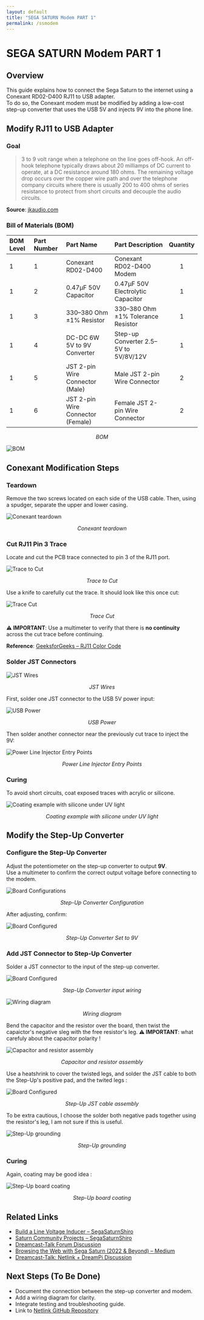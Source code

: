 ```yaml
---
layout: default
title: "SEGA SATURN Modem PART 1"
permalink: /ssmodem
---
```


# SEGA SATURN Modem PART 1

## Overview

This guide explains how to connect the Sega Saturn to the internet using a Conexant RD02-D400 RJ11 to USB adapter.  
To do so, the Conexant modem must be modified by adding a low-cost step-up converter that uses the USB 5V and injects 9V into the phone line.

## Modify RJ11 to USB Adapter

### Goal

> 3 to 9 volt range when a telephone on the line goes off-hook. An off-hook telephone typically draws about 20 milliamps of DC current to operate, at a DC resistance around 180 ohms. The remaining voltage drop occurs over the copper wire path and over the telephone company circuits where there is usually 200 to 400 ohms of series resistance to protect from short circuits and decouple the audio circuits.

**Source**: [jkaudio.com](https://www.jkaudio.com/article_03.htm)

### Bill of Materials (BOM)

| BOM Level | Part Number | Part Name                         | Part Description                      | Quantity |
|:----------|:------------|:----------------------------------|:--------------------------------------|:--------:|
| 1         | 1           | Conexant RD02-D400                | Conexant RD02-D400 Modem              |    1     |
| 1         | 2           | 0.47µF 50V Capacitor              | 0.47µF 50V Electrolytic Capacitor     |    1     |
| 1         | 3           | 330–380 Ohm ±1% Resistor          | 330–380 Ohm ±1% Tolerance Resistor    |    1     |
| 1         | 4           | DC-DC 6W 5V to 9V Converter       | Step-up Converter 2.5–5V to 5V/8V/12V |    1     |
| 1         | 5           | JST 2-pin Wire Connector (Male)   | Male JST 2-pin Wire Connector         |    2     |
| 1         | 6           | JST 2-pin Wire Connector (Female) | Female JST 2-pin Wire Connector       |    2     |

<p style="text-align:center"><i>BOM</i></p>

![BOM](./assets/img/ssmodem/PXL_20250426_214222355.MP.png)

## Conexant Modification Steps

### Teardown

Remove the two screws located on each side of the USB cable. Then, using a spudger, separate the upper and lower casing.

![Conexant teardown](./assets/img/ssmodem/PXL_20250426_214605849.MP.png)
<p style="text-align:center"><i>Conexant teardown</i></p>

### Cut RJ11 Pin 3 Trace

Locate and cut the PCB trace connected to pin 3 of the RJ11 port.

![Trace to Cut](./assets/img/ssmodem/PXL_20240119_131417114.MP.png)
<p style="text-align:center"><i>Trace to Cut</i></p>

Use a knife to carefully cut the trace. It should look like this once cut:

![Trace Cut](./assets/img/ssmodem/2020_0101_010321_005.jpg)
<p style="text-align:center"><i>Trace Cut</i></p>

**⚠️ IMPORTANT**: Use a multimeter to verify that there is **no continuity** across the cut trace before continuing.

**Reference**: [GeeksforGeeks – RJ11 Color Code](https://www.geeksforgeeks.org/rj11-color-code/)

### Solder JST Connectors

![JST Wires](./assets/img/ssmodem/PXL_20250426_221529153.MP.jpg)
<p style="text-align:center"><i>JST Wires</i></p>

First, solder one JST connector to the USB 5V power input:

![USB Power](./assets/img/ssmodem/2020_0102_005120_005.jpg)
<p style="text-align:center"><i>USB Power</i></p>

Then solder another connector near the previously cut trace to inject the 9V:

![Power Line Injector Entry Points](./assets/img/ssmodem/2020_0101_013049_005.jpg)
<p style="text-align:center"><i>Power Line Injector Entry Points</i></p>

### Curing

To avoid short circuits, coat exposed traces with acrylic or silicone.

![Coating example with silicone under UV light](./assets/img/ssmodem/2020_0102_020225_005.jpg)
<p style="text-align:center"><i>Coating example with silicone under UV light</i></p>

## Modify the Step-Up Converter

### Configure the Step-Up Converter

Adjust the potentiometer on the step-up converter to output **9V**.  
Use a multimeter to confirm the correct output voltage before connecting to the modem.

![Board Configurations](./assets/img/ssmodem/2020_0101_013807_005.jpg)
<p style="text-align:center"><i>Step-Up Converter Configuration</i></p>

After adjusting, confirm:

![Board Configured](./assets/img/ssmodem/2020_0101_000424_005.jpg)
<p style="text-align:center"><i>Step-Up Converter Set to 9V</i></p>

### Add JST Connector to Step-Up Converter

Solder a JST connector to the input of the step-up converter.

![Board Configured](./assets/img/ssmodem/2020_0102_033201_004.jpg)
<p style="text-align:center"><i>Step-Up Converter input wiring</i></p>

![Wiring diagram](./assets/img/ssmodem/1_diagram.png)
<p style="text-align:center"><i>Wiring diagram</i></p>

Bend the capacitor and the resistor over the board, then twist the capaictor's negative sleg with the free resistor's leg. 
**⚠️ IMPORTANT**: what carefuly about the capacitor polarity ! 

![Capacitor and resistor assembly](./assets/img/ssmodem/2020_0102_043141_004.jpg)
<p style="text-align:center"><i>Capacitor and resistor assembly</i></p>

Use a heatshrink to cover the twisted legs, and solder the JST cable to both the Step-Up's positive pad, and the twited legs : 

![Board Configured](./assets/img/ssmodem/2020_0118_222140_007.jpg)
<p style="text-align:center"><i>Step-Up JST cable assembly</i></p>

To be extra cautious, I choose the solder both negative pads together using the resistor's leg, I am not sure if this is useful.

![Step-Up grounding](./assets/img/ssmodem/2020_0118_222437_008.jpg)
<p style="text-align:center"><i>Step-Up grounding</i></p>

### Curing

Again, coating may be good idea :

![Step-Up board coating](./assets/img/ssmodem/2020_0118_222437_008.jpg)
<p style="text-align:center"><i>Step-Up board coating</i></p>

## Related Links

- [Build a Line Voltage Inducer – SegaSaturnShiro](https://www.segasaturnshiro.com/guide-build-a-line-voltage-inducer/)
- [Saturn Community Projects – SegaSaturnShiro](https://www.segasaturnshiro.com/saturn-community-projects/online-play/)
- [Dreamcast-Talk Forum Discussion](https://www.dreamcast-talk.com/forum/viewtopic.php?t=12731)
- [Browsing the Web with Sega Saturn (2022 & Beyond) – Medium](https://jackrafter.medium.com/tutorial-on-browsing-the-web-with-sega-saturn-and-planetweb-browser-in-2022-and-beyond-79dbab82b198)
- [Dreamcast-Talk: Netlink + DreamPi Discussion](https://dreamcast-talk.com/forum/viewtopic.php?t=8453)

## Next Steps (To Be Done)

- Document the connection between the step-up converter and modem.
- Add a wiring diagram for clarity.
- Integrate testing and troubleshooting guide.
- Link to [Netlink GitHub Repository](https://github.com/eaudunord/Netlink/)
